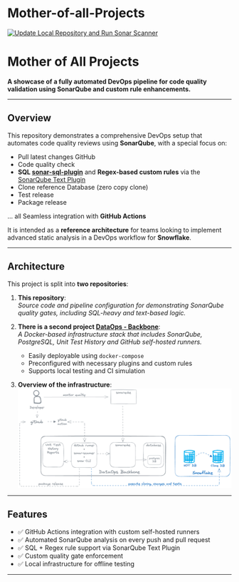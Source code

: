 # Mother-of-all-Projects

[![Update Local Repository and Run Sonar Scanner](https://github.com/zBrainiac/mother-of-all-Projects/actions/workflows/update-local-repo.yml/badge.svg)](https://github.com/zBrainiac/mother-of-all-Projects/actions/workflows/update-local-repo.yml)


# Mother of All Projects

**A showcase of a fully automated DevOps pipeline for code quality validation using SonarQube and custom rule enhancements.**

---

## Overview

This repository demonstrates a comprehensive DevOps setup that automates code quality reviews using **SonarQube**, with a special focus on:

- Pull latest changes GitHub
- Code quality check
- **SQL [sonar-sql-plugin](https://github.com/gretard/sonar-sql-plugin)** and **Regex-based custom rules** via the [SonarQube Text Plugin](https://github.com/SonarQubeCommunity/sonar-text-plugin)
- Clone reference Database (zero copy clone)
- Test release
- Package release

... all Seamless integration with **GitHub Actions**



It is intended as a **reference architecture** for teams looking to implement advanced static analysis in a DevOps workflow for **Snowflake**.

---

## Architecture

This project is split into **two repositories**:

1. **This repository**:  
   _Source code and pipeline configuration for demonstrating SonarQube quality gates, including SQL-heavy and text-based logic._

2. **There is a second project [DataOps - Backbone](https://github.com/zBrainiac/DataOpsBackbone)**:  
   _A Docker-based infrastructure stack that includes SonarQube, PostgreSQL, Unit Test History and GitHub self-hosted runners._
    - Easily deployable using `docker-compose`
    - Preconfigured with necessary plugins and custom rules
    - Supports local testing and CI simulation
3. **Overview of the infrastructure**:
![overview infrastructure](images/DataOps_infra_overview.png)

---

## Features

- ✅ GitHub Actions integration with custom self-hosted runners
- ✅ Automated SonarQube analysis on every push and pull request
- ✅ SQL + Regex rule support via SonarQube Text Plugin
- ✅ Custom quality gate enforcement
- ✅ Local infrastructure for offline testing

---